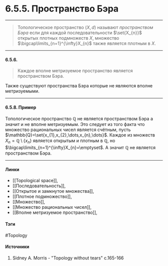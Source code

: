 # 6.5.5. Пространство Бэра
***
>Топологическое пространство $(X,d)$ называют *пространством Бэра* если для каждой последовательности $\set{X_{n}}$ открытых плотных подмножеств $X$, множество $\bigcap\limits_{n=1}^{\infty}X_{n}$ также является плотным в $X$.
***
#### 6.5.6. 
>Каждое вполне метризуемое пространство является пространством Бэра.

Также существуют пространства Бэра которые не являются вполне метризуемыми.
***
#### 6.5.8. Пример
Топологическое пространство $\mathbb{Q}$ не является пространством Бэра а значит и не вполне метризуемым. Это следует из того факта что множество рациональных чисел является счётным, пусть $\mathbb{Q}=\set{x_{1},x_{2},\dots,x_{n},\dots}$. Каждое из множеств $X_{n}=\mathbb{Q}\setminus\{x_{n}\}$ является открытым и плотным в $\mathbb{Q}$, но $\bigcap\limits_{n=1}^{\infty}X_{n}=\emptyset$. А значит $\mathbb{Q}$ не является пространством Бэра.
***
#### Линки
- [[Topological space]],
- [[Последовательность]],
- [[Открытое и замкнутое множества]],
- [[Плотное подмножество]],
- [[Множество]],
- [[Множество рациональных чисел]],
- [[Вполне метризуемое пространство]],
#### Тэги
 #Topology 
#### Источники
1. Sidney A. Morris - "Topology without tears" c.165-166